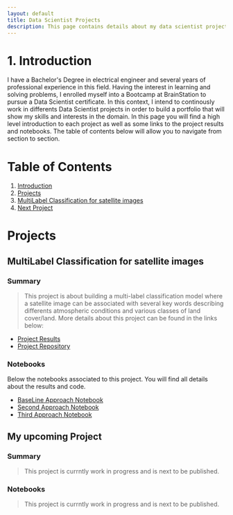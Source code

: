 ```yaml
---
layout: default
title: Data Scientist Projects
description: This page contains details about my data scientist projects
---
```


# 1. Introduction
I have a Bachelor's Degree in electrical engineer and several years of professional experience in this field. Having the interest in learning and solving problems, I enrolled myself into a Bootcamp at BrainStation to pursue a Data Scientist certificate. In this context, I intend to continously work in differents Data Scientist projects in order to build a portfolio that will show my skills and interests in the domain.
In this page you will find a high level introduction to each project as well as some links to the project results and notebooks. The table of contents below will allow you to navigate from section to section.

# Table of Contents

1. [Introduction](#Introduction)
2. [Projects](#Projects)
3. [MultiLabel Classification for satellite images](#MultiLabel-Classification-for-satellite-images)
4. [Next Project](#Next-Project)

# Projects
## MultiLabel Classification for satellite images
### Summary
> This project is about building a multi-label classification model where a satellite image can be associated with several key words describing differents atmospheric conditions and various classes of land cover/land. More details about this project can be found in the links below:
*   [Project Results](./MultiLabel_ClassificationProject.html)
*   [Project Repository](https://github.com/brunilda-sa/multilabel_classification)

### Notebooks
Below the notebooks associated to this project. You will find all details about the results and code.

*   [BaseLine Approach Notebook](https://nbviewer.jupyter.org/github/brunilda-sa/multilabel_classification/blob/master/Capstone_BaselineAndSecondApproach.ipynb)
*   [Second Approach Notebook](https://nbviewer.jupyter.org/github/brunilda-sa/multilabel_classification/blob/master/Capstone_BaselineAndSecondApproach.ipynb)
*   [Third Approach Notebook](https://nbviewer.jupyter.org/github/brunilda-sa/multilabel_classification/blob/master/Capstone_ThirdApproach.ipynb)

## My upcoming Project
### Summary
> This project is currntly work in progress and is next to be published.

### Notebooks
> This project is currntly work in progress and is next to be published.












